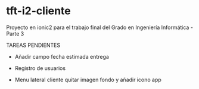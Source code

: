 # tft-i2-cliente
Proyecto en ionic2 para el trabajo final del Grado en Ingeniería Informática - Parte 3

TAREAS PENDIENTES

- Añadir campo fecha estimada entrega

- Registro de usuarios

- Menu lateral cliente quitar imagen fondo y añadir icono app